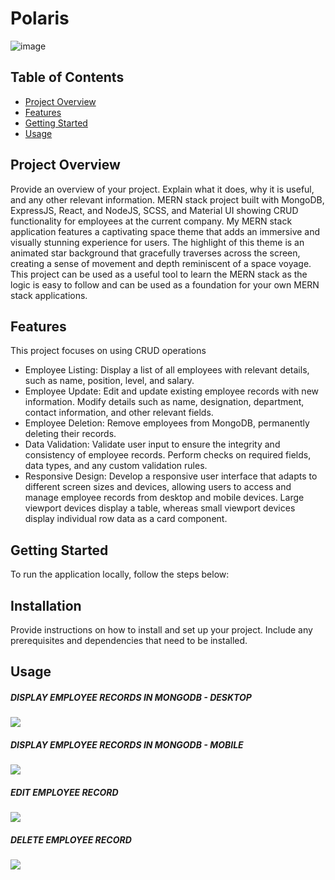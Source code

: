 # Polaris

![image](https://github.com/bartswierz/employee-records/assets/100662080/4164178d-e221-4663-b585-adf42f7cf3d9)

## Table of Contents

- [Project Overview](#project-overview)
- [Features](#features)
- [Getting Started](#getting-started)
- [Usage](#usage)

## Project Overview

Provide an overview of your project. Explain what it does, why it is useful, and any other relevant information.
MERN stack project built with MongoDB, ExpressJS, React, and NodeJS, SCSS, and Material UI showing CRUD functionality for employees at the current company. My MERN stack application features a captivating space theme that adds an immersive and visually stunning experience for users. The highlight of this theme is an animated star background that gracefully traverses across the screen, creating a sense of movement and depth reminiscent of a space voyage. This project can be used as a useful tool to learn the MERN stack as the logic is easy to follow and can be used as a foundation for your own MERN stack applications.

## Features

<!-- List the key features of your project. Describe each feature briefly and explain how it benefits the users. -->
This project focuses on using CRUD operations 
- Employee Listing: Display a list of all employees with relevant details, such as name, position, level, and salary.
- Employee Update: Edit and update existing employee records with new information. Modify details such as name, designation, department, contact information, and other relevant fields.
- Employee Deletion: Remove employees from MongoDB, permanently deleting their records.
- Data Validation: Validate user input to ensure the integrity and consistency of employee records. Perform checks on required fields, data types, and any custom validation rules.
- Responsive Design: Develop a responsive user interface that adapts to different screen sizes and devices, allowing users to access and manage employee records from desktop and mobile devices. Large viewport devices display a table, whereas small viewport devices display individual row data as a card component.


## Getting Started

To run the application locally, follow the steps below:

## Installation

Provide instructions on how to install and set up your project. Include any prerequisites and dependencies that need to be installed.

## Usage

<!--Explain how to use your project. Provide examples and code snippets to demonstrate its functionality. You can also include screenshots or GIFs to visually showcase your project. -->
##### DISPLAY EMPLOYEE RECORDS IN MONGODB - DESKTOP
![](https://media.giphy.com/media/v1.Y2lkPTc5MGI3NjExMjE4YjhlNDdhNWYwNWYwMTU1OGZhZDJiZWFlMGYyOTc0NzRkNmI1NiZlcD12MV9pbnRlcm5hbF9naWZzX2dpZklkJmN0PWc/l0AfwbmPqxG1hPGlrv/giphy.gif)

##### DISPLAY EMPLOYEE RECORDS IN MONGODB - MOBILE
![](https://media.giphy.com/media/qSeeOTKEb6yQe7BQMV/giphy.gif)

##### EDIT EMPLOYEE RECORD
![](https://media.giphy.com/media/qRODnMUqXGzzGpdZhL/giphy.gif)

##### DELETE EMPLOYEE RECORD
![](https://media.giphy.com/media/KyTae3MIfynCe5Tcmr/giphy.gif)
